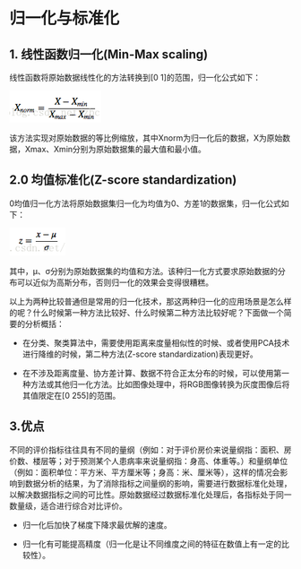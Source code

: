 # 归一化与标准化 

## 1. 线性函数归一化(Min-Max scaling)
线性函数将原始数据线性化的方法转换到[0 1]的范围，归一化公式如下：

![](./media/Get1.png)

该方法实现对原始数据的等比例缩放，其中Xnorm为归一化后的数据，X为原始数据，Xmax、Xmin分别为原始数据集的最大值和最小值。 

## 2.0 均值标准化(Z-score standardization)
0均值归一化方法将原始数据集归一化为均值为0、方差1的数据集，归一化公式如下：

![](./media/GetImage18.png)

其中，μ、σ分别为原始数据集的均值和方法。该种归一化方式要求原始数据的分布可以近似为高斯分布，否则归一化的效果会变得很糟糕。 

以上为两种比较普通但是常用的归一化技术，那这两种归一化的应用场景是怎么样的呢？什么时候第一种方法比较好、什么时候第二种方法比较好呢？下面做一个简要的分析概括： 

- 在分类、聚类算法中，需要使用距离来度量相似性的时候、或者使用PCA技术进行降维的时候，第二种方法(Z-score standardization)表现更好。 

- 在不涉及距离度量、协方差计算、数据不符合正太分布的时候，可以使用第一种方法或其他归一化方法。比如图像处理中，将RGB图像转换为灰度图像后将其值限定在[0 255]的范围。 
## 3.优点
不同的评价指标往往具有不同的量纲（例如：对于评价房价来说量纲指：面积、房价数、楼层等；对于预测某个人患病率来说量纲指：身高、体重等。）和量纲单位（例如：面积单位：平方米、平方厘米等；身高：米、厘米等），这样的情况会影响到数据分析的结果，为了消除指标之间量纲的影响，需要进行数据标准化处理，以解决数据指标之间的可比性。原始数据经过数据标准化处理后，各指标处于同一数量级，适合进行综合对比评价。 

- 归一化后加快了梯度下降求最优解的速度。 

- 归一化有可能提高精度（归一化是让不同维度之间的特征在数值上有一定的比较性）。 